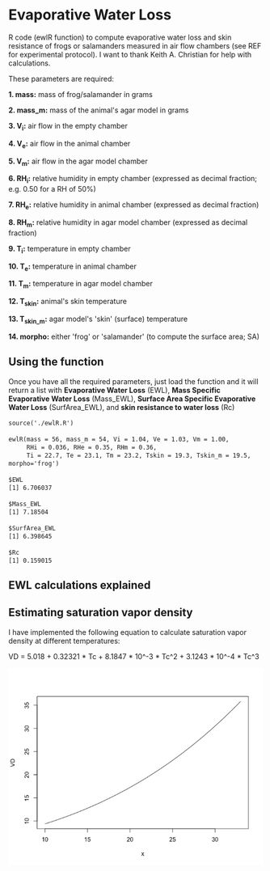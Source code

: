 # Evaporative Water Loss

R code (ewlR function) to compute evaporative water loss and skin resistance of frogs or salamanders measured in air flow chambers (see REF for experimental protocol). I want to thank Keith A. Christian for help with calculations. 

These parameters are required:

**1. mass:** mass of frog/salamander in grams

**2. mass_m:** mass of the animal's agar model in grams

**3. V<sub>i</sub>:** air flow in the empty chamber

**4. V<sub>e</sub>:** air flow in the animal chamber

**5. V<sub>m</sub>:** air flow in the agar model chamber

**6. RH<sub>i</sub>:** relative humidity in empty chamber (expressed as decimal fraction; e.g. 0.50 for a RH of 50%)

**7. RH<sub>e</sub>:** relative humidity in animal chamber (expressed as decimal fraction)

**8. RH<sub>m</sub>:** relative humidity in agar model chamber (expressed as decimal fraction)

**9. T<sub>i</sub>:** temperature in empty chamber

**10. T<sub>e</sub>:** temperature in animal chamber

**11. T<sub>m</sub>:** temperature in agar model chamber

**12. T<sub>skin</sub>:** animal's skin temperature

**13. T<sub>skin_m</sub>:** agar model's 'skin' (surface) temperature

**14. morpho:** either 'frog' or 'salamander' (to compute the surface area; SA)

## Using the function
Once you have all the required parameters, just load the function and it will return a list with **Evaporative Water Loss** (EWL), **Mass Specific Evaporative Water Loss** (Mass_EWL), **Surface Area Specific Evaporative Water Loss** (SurfArea_EWL), and **skin resistance to water loss** (Rc)

```{r}
source('./ewlR.R')

ewlR(mass = 56, mass_m = 54, Vi = 1.04, Ve = 1.03, Vm = 1.00, 
     RHi = 0.036, RHe = 0.35, RHm = 0.36,
     Ti = 22.7, Te = 23.1, Tm = 23.2, Tskin = 19.3, Tskin_m = 19.5, morpho='frog')

$EWL
[1] 6.706037

$Mass_EWL
[1] 7.18504

$SurfArea_EWL
[1] 6.398645

$Rc
[1] 0.159015

```

## EWL calculations explained

## Estimating saturation vapor density

I have implemented the following equation to calculate saturation vapor density at different temperatures:

VD = 5.018 + 0.32321 * Tc + 8.1847 * 10^-3 * Tc^2 + 3.1243 * 10^-4 * Tc^3

![VD](./images/VD_plot.png)

